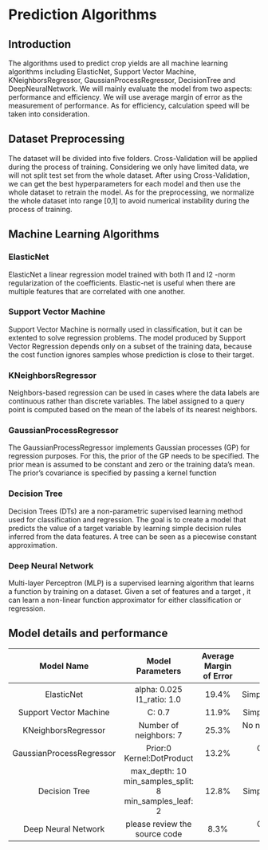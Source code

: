 # Prediction Algorithms

## Introduction

The algorithms used to predict crop yields are all machine learning algorithms including ElasticNet, Support Vector
Machine, KNeighborsRegressor, GaussianProcessRegressor, DecisionTree and DeepNeuralNetwork. We will mainly evaluate the
model from two aspects: performance and efficiency. We will use average margin of error as the measurement of
performance. As for efficiency, calculation speed will be taken into consideration.

## Dataset Preprocessing

The dataset will be divided into five folders. Cross-Validation will be applied during the process of training.
Considering we only have limited data, we will not split test set from the whole dataset. After using Cross-Validation,
we can get the best hyperparameters for each model and then use the whole dataset to retrain the model. As for the
preprocessing, we normalize the whole dataset into range [0,1] to avoid numerical instability during the process of
training.

## Machine Learning Algorithms

### ElasticNet

ElasticNet a linear regression model trained with both l1 and l2 -norm regularization of the coefficients. Elastic-net
is useful when there are multiple features that are correlated with one another.

### Support Vector Machine

Support Vector Machine is normally used in classification, but it can be extented to solve regression problems. The
model produced by Support Vector Regression depends only on a subset of the training data, because the cost function
ignores samples whose prediction is close to their target.

### KNeighborsRegressor

Neighbors-based regression can be used in cases where the data labels are continuous rather than discrete variables. The
label assigned to a query point is computed based on the mean of the labels of its nearest neighbors.

### GaussianProcessRegressor

The GaussianProcessRegressor implements Gaussian processes (GP) for regression purposes. For this, the prior of the GP
needs to be specified. The prior mean is assumed to be constant and zero or the training data’s mean. The prior’s
covariance is specified by passing a kernel function

### Decision Tree

Decision Trees (DTs) are a non-parametric supervised learning method used for classification and regression. The goal is
to create a model that predicts the value of a target variable by learning simple decision rules inferred from the data
features. A tree can be seen as a piecewise constant approximation.

### Deep Neural Network

Multi-layer Perceptron (MLP) is a supervised learning algorithm that learns a function by training on a dataset. Given a
set of features and a target , it can learn a non-linear function approximator for either classification or regression.

## Model details and performance
|Model Name|                    Model Parameters                     | Average Margin of Error |             Evaluation             |
|:---:|:-------------------------------------------------------:|:-----------------------:|:----------------------------------:|
|ElasticNet|               alpha: 0.025 l1_ratio: 1.0                |          19.4%          |       Simple,Fast,Inaccurate       |
|Support Vector Machine|                         C: 0.7                          |          11.9%          |       Simple, Fast, Accurate       |
|KNeighborsRegressor|                 Number of neighbors: 7                  |          25.3%          | No need to train, Slow, Inaccurate |
|GaussianProcessRegressor|                Prior:0 Kernel:DotProduct                |          13.2%          |      Complex, Fast, Accurate       |
|Decision Tree| max_depth: 10 min_samples_split: 8  min_samples_leaf: 2 |          12.8%          |       Simple, Fast, Accurate       |
|Deep Neural Network|              please review the source code              |          8.3%           |      Complex, Fast, Accurate       |
